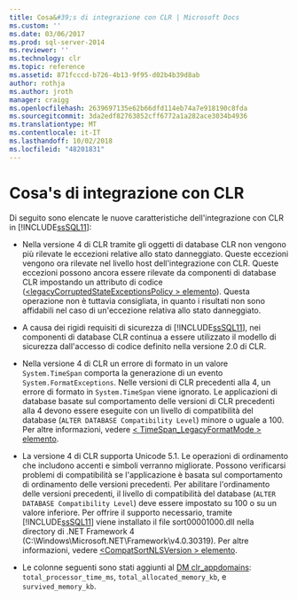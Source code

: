 ```yaml
---
title: Cosa&#39;s di integrazione con CLR | Microsoft Docs
ms.custom: ''
ms.date: 03/06/2017
ms.prod: sql-server-2014
ms.reviewer: ''
ms.technology: clr
ms.topic: reference
ms.assetid: 871fcccd-b726-4b13-9f95-d02b4b39d8ab
author: rothja
ms.author: jroth
manager: craigg
ms.openlocfilehash: 2639697135e62b66dfd114eb74a7e918190c8fda
ms.sourcegitcommit: 3da2edf82763852cff6772a1a282ace3034b4936
ms.translationtype: MT
ms.contentlocale: it-IT
ms.lasthandoff: 10/02/2018
ms.locfileid: "48201831"
---
```

# <a name="what39s-new-in-clr-integration"></a>Cosa&#39;s di integrazione con CLR
  Di seguito sono elencate le nuove caratteristiche dell'integrazione con CLR in [!INCLUDE[ssSQL11](../../../includes/sssql11-md.md)]:  
  
-   Nella versione 4 di CLR tramite gli oggetti di database CLR non vengono più rilevate le eccezioni relative allo stato danneggiato. Queste eccezioni vengono ora rilevate nel livello host dell'integrazione con CLR. Queste eccezioni possono ancora essere rilevate da componenti di database CLR impostando un attributo di codice ([\<legacyCorruptedStateExceptionsPolicy > elemento](http://go.microsoft.com/fwlink/?LinkId=204954)). Questa operazione non è tuttavia consigliata, in quanto i risultati non sono affidabili nel caso di un'eccezione relativa allo stato danneggiato.  
  
-   A causa dei rigidi requisiti di sicurezza di [!INCLUDE[ssSQL11](../../../includes/sssql11-md.md)], nei componenti di database CLR continua a essere utilizzato il modello di sicurezza dall'accesso di codice definito nella versione 2.0 di CLR.  
  
-   Nella versione 4 di CLR un errore di formato in un valore `System.TimeSpan` comporta la generazione di un evento `System.FormatExceptions`. Nelle versioni di CLR precedenti alla 4, un errore di formato in `System.TimeSpan` viene ignorato. Le applicazioni di database basate sul comportamento delle versioni di CLR precedenti alla 4 devono essere eseguite con un livello di compatibilità del database (`ALTER DATABASE Compatibility Level`) minore o uguale a 100. Per altre informazioni, vedere [< TimeSpan_LegacyFormatMode > elemento](http://go.microsoft.com/fwlink/?LinkId=205109).  
  
-   La versione 4 di CLR supporta Unicode 5.1. Le operazioni di ordinamento che includono accenti e simboli verranno migliorate. Possono verificarsi problemi di compatibilità se l'applicazione è basata sul comportamento di ordinamento delle versioni precedenti. Per abilitare l'ordinamento delle versioni precedenti, il livello di compatibilità del database (`ALTER DATABASE Compatibility Level`) deve essere impostato su 100 o su un valore inferiore. Per offrire il supporto necessario, tramite [!INCLUDE[ssSQL11](../../../includes/sssql11-md.md)] viene installato il file sort00001000.dll nella directory di .NET Framework 4 (C:\Windows\Microsoft.NET\Framework\v4.0.30319). Per altre informazioni, vedere [ \<CompatSortNLSVersion > elemento](http://go.microsoft.com/fwlink/?LinkId=205110).  
  
-   Le colonne seguenti sono stati aggiunti al [DM clr_appdomains](/sql/relational-databases/system-dynamic-management-views/sys-dm-clr-appdomains-transact-sql): `total_processor_time_ms`, `total_allocated_memory_kb`, e `survived_memory_kb`.  
  
  
